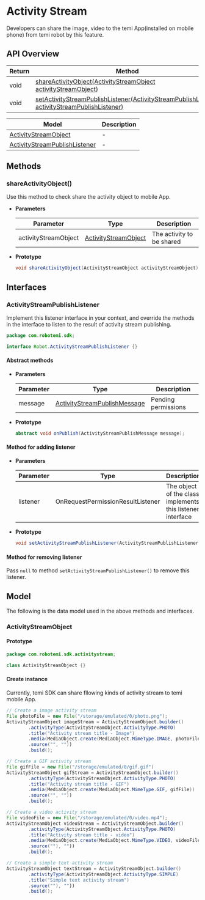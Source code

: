# Activity Stream

Developers can share the image, video to the temi App(installed on mobile phone) from temi robot by this feature.

## API Overview

| Return | Method                                                                                                                             |
|--------|------------------------------------------------------------------------------------------------------------------------------------|
| void   | [shareActivityObject(ActivityStreamObject activityStreamObject)](#shareActivityObject)                                             |
| void   | [setActivityStreamPublishListener(ActivityStreamPublishListener activityStreamPublishListener)](#setActivityStreamPublishListener) |

| Model                                                           | Description |
|-----------------------------------------------------------------|-------------|
| [ActivityStreamObject](#activityStreamObject)                   | -           |
| [ActivityStreamPublishListener](#activityStreamPublishListener) | -           |

## Methods

### shareActivityObject()

Use this method to check share the activity object to mobile App.

- **Parameters**

  | Parameter            | Type                                          | Description               |
  |----------------------|-----------------------------------------------|---------------------------|
  | activityStreamObject | [ActivityStreamObject](#activityStreamObject) | The activity to be shared |

- **Prototype**

  ``` java
  void shareActivityObject(ActivityStreamObject activityStreamObject);
  ```

## Interfaces

### ActivityStreamPublishListener

Implement this listener interface in your context, and override the methods in the interface to listen to the result of activity stream publishing.

``` java
package com.robotemi.sdk;

interface Robot.ActivityStreamPublishListener {}
```

#### Abstract methods

- **Parameters**

  | Parameter | Type                                                          | Description         |
  |-----------|---------------------------------------------------------------|---------------------|
  | message   | [ActivityStreamPublishMessage](#activityStreamPublishMessage) | Pending permissions |

- **Prototype**

  ``` java
  abstract void onPublish(ActivityStreamPublishMessage message);
  ```

#### Method for adding listener

- **Parameters**

  | Parameter | Type                              | Description                                                |
  |-----------|-----------------------------------|------------------------------------------------------------|
  | listener  | OnRequestPermissionResultListener | The object of the class implements this listener interface |

- **Prototype**

  ``` java
  void setActivityStreamPublishListener(ActivityStreamPublishListener listener);
  ```

#### Method for removing listener

Pass `null` to method `setActivityStreamPublishListener()` to remove this listener.

## Model

The following is the data model used in the above methods and interfaces.

### ActivityStreamObject

#### Prototype

``` java
package com.robotemi.sdk.activitystream;

class ActivityStreamObject {}
```

#### Create instance

Currently, temi SDK can share fllowing kinds of activity stream to temi mobile App.

``` java
// Create a image activity stream
File photoFile = new File("/storage/emulated/0/photo.png");
ActivityStreamObject imageStream = ActivityStreamObject.builder()
        .activityType(ActivityStreamObject.ActivityType.PHOTO)
        .title("Activity stream title - Image")
        .media(MediaObject.create(MediaObject.MimeType.IMAGE, photoFile))
        .source("", ""))
        .build();

// Create a GIF activity stream
File gifFile = new File("/storage/emulated/0/gif.gif")
ActivityStreamObject gifStream = ActivityStreamObject.builder()
        .activityType(ActivityStreamObject.ActivityType.PHOTO)
        .title("Activity stream title - GIF")
        .media(MediaObject.create(MediaObject.MimeType.GIF, gifFile))
        .source("", ""))
        .build();

// Create a video activity stream
File videoFile = new File("/storage/emulated/0/video.mp4");
ActivityStreamObject videoStream = ActivityStreamObject.builder()
        .activityType(ActivityStreamObject.ActivityType.PHOTO)
        .title("Activity stream title - video")
        .media(MediaObject.create(MediaObject.MimeType.VIDEO, videoFile))
        .source(""), ""))
        .build();

// Create a simple text activity stream
ActivityStreamObject textStream = ActivityStreamObject.builder()
        .activityType(ActivityStreamObject.ActivityType.SIMPLE)
        .title("Simple text activity stream")
        .source(""), ""))
        .build();
```
